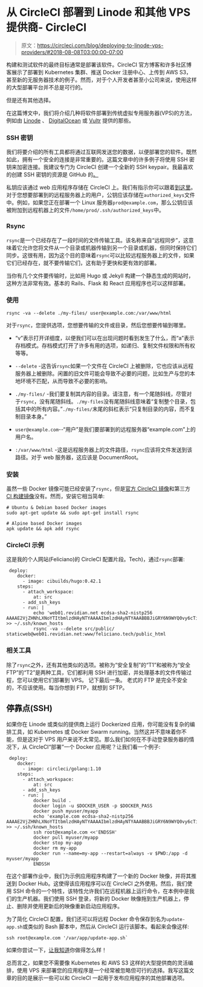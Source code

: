 # 从 CircleCI 部署到 Linode 和其他 VPS 提供商- CircleCI

> 原文：<https://circleci.com/blog/deploying-to-linode-vps-providers/#2018-08-08T03:00:00-07:00>

构建和测试软件的最终目标通常是部署该软件。CircleCI 官方博客和许多社区博客展示了部署到 Kubernetes 集群、推送 Docker 注册中心、上传到 AWS S3，甚至新的无服务器技术的例子。然而，对于个人开发者甚至小公司来说，使用这样的大型部署平台并不总是可行的。

但是还有其他选择。

在这篇博文中，我们将介绍几种将软件部署到传统虚拟专用服务器(VPS)的方法，例如由 [Linode](https://www.linode.com/) 、 [DigitalOcean](https://www.digitalocean.com/) 或 [Vultr](https://www.vultr.com/) 提供的那些。

### SSH 密钥

我们将要介绍的所有工具都将通过互联网发送您的数据，以便部署您的软件。既然如此，拥有一个安全的连接是非常重要的。这篇文章中的许多例子将使用 SSH 密钥来加密连接。我建议专门为 CircleCI 创建一个全新的 SSH keypair。我最喜欢的创建 SSH 密钥的资源是 GitHub 的[。](https://help.github.com/articles/adding-a-new-ssh-key-to-your-github-account/)

私钥应该通过 web 应用程序存储在 CircleCI 上。我们有指示你可以跟着[到这里](https://circleci.com/docs/add-ssh-key/)。对于您想要部署到的远程服务器上的用户，公钥应该存储在`authorized_keys`文件中。例如，如果您正在部署一个 Linux 服务器`prod@example.com`，那么公钥应该被附加到远程机器上的文件`/home/prod/.ssh/authorized_keys`中。

### Rsync

`rsync`是一个已经存在了一段时间的文件传输工具。该名称来自“远程同步”，这意味着它允许您将文件从一个目录或机器传输到另一个目录或机器，但同时保持它们同步。这很有用，因为这个目的意味着`rsync`可以比较远程服务器上的文件，如果它们已经存在，就不要传输它们，这有助于更快和更有效的部署。

当你有几个文件要传输时，比如用 Hugo 或 Jekyll 构建一个静态生成的网站时，这种方法非常有效。基本的 Rails、Flask 和 React 应用程序也可以这样部署。

### 使用

```
rsync -va --delete ./my-files/ user@example.com:/var/www/html 
```

对于`rsync`，您提供选项，您想要传输的文件或目录，然后您想要传输到哪里。

*   “v”表示打开详细度，以便我们可以在出现问题时看到发生了什么，而“a”表示存档模式。存档模式打开了许多有用的选项，如递归、复制文件权限和所有权等等。

*   `--delete` -这告诉`rsync`如果一个文件在 CircleCI 上被删除，它也应该从远程服务器上被删除。闲置的旧文件可能会导致不必要的问题，比如生产与您的本地环境不匹配，从而导致不必要的影响。

*   `./my-files/` -我们要复制其内容的目录。请注意，有一个尾随斜线，尽管对于`rsync`，没有尾随斜线。`./my-files`没有尾随斜线意味着“复制整个目录，包括其中的所有内容。”`./my-files/`末尾的斜杠表示“只复制目录的内容，而不复制目录本身。”

*   `user@example.com`--“用户”是我们要部署到的远程服务器“example.com”上的用户名。

*   `:/var/www/html` -这是远程服务器上的文件路径，`rsync`应该将文件发送到该路径。对于 web 服务器，这应该是 DocumentRoot。

### 安装

虽然一些 Docker 镜像可能已经安装了`rsync`，但是[官方 CircleCI 镜像](https://hub.docker.com/r/circleci)和第三方 [CI 构建镜像](https://hub.docker.com/r/cibuilds)没有。然而，安装它相当简单:

```
# Ubuntu & Debian based Docker images
sudo apt-get update && sudo apt-get install rsync

# Alpine based Docker images
apk update && apk add rsync 
```

### CircleCI 示例

这是我的个人网站(Feliciano)的 CircleCI 配置片段。Tech)，通过`rsync`部署:

```
 deploy:
    docker:
      - image: cibuilds/hugo:0.42.1
    steps:
      - attach_workspace:
          at: src
      - add_ssh_keys
      - run: |
          echo 'web01.revidian.net ecdsa-sha2-nistp256 AAAAE2VjZHNhLXNoYTItbmlzdHAyNTYAAAAIbmlzdHAyNTYAAABBBJiGRY6N9WYQ0vy6cTiwAgNbc6ueJmVo/EafBtmT7bcD6cQMbipYM/KfYQ2lCn2TxqWepZKYoyoVQXgArycCOns=' >> ~/.ssh/known_hosts
          rsync -va --delete src/public/ staticweb@web01.revidian.net:www/feliciano.tech/public_html 
```

### 相关工具

除了`rsync`之外，还有其他类似的选项。被称为“安全复制”的“T1”和被称为“安全 FTP”的“T2”是两种工具，它们都利用 SSH 进行加密，并处理基本的文件传输过程，您可以使用它们部署到 VPS。
记下最后一条。
老式的 FTP 是完全不安全的，不应该使用。每当你想到 FTP，就想到 SFTP。

## 停靠点(SSH)

如果你在 Linode 或类似的提供商上运行 Dockerized 应用，你可能没有复杂的编排工具，如 Kubernetes 或 Docker Swarm running。当然这并不意味着你不能，但是这对于 VPS 用户来说不太常见。那么我们如何在不手动登录服务器的情况下，从 CircleCI“部署”一个 Docker 应用呢？让我们看一个例子:

```
 deploy:
    docker:
      - image: circleci/golang:1.10
    steps:
      - attach_workspace:
          at: src
      - add_ssh_keys
      - run: |
          docker build .
          docker login -u $DOCKER_USER -p $DOCKER_PASS
          docker push myuser/myapp
          echo 'example.com ecdsa-sha2-nistp256 AAAAE2VjZHNhLXNoYTItbmlzdHAyNTYAAAAIbmlzdHAyNTYAAABBBJiGRY6N9WYQ0vy6cTiwAgNbc6ueJmVo/EafBtmT7bcD6cQMbipYM/KfYQ2lCn2TxqWepZKYoyoVQXgArycCOns=' >> ~/.ssh/known_hosts
          ssh root@example.com <<'ENDSSH'
          docker pull myuser/myapp
          docker stop my-app
          docker rm my-app
          docker run --name=my-app --restart=always -v $PWD:/app -d myuser/myapp
          ENDSSH 
```

在这个部署作业中，我们为示例应用程序构建了一个新的 Docker 映像，并将其推送到 Docker Hub。这使得该应用程序可以在 CircleCI 之外使用。然后，我们使用 SSH 命令的一个特性，该特性允许我们在远程机器上运行命令，在本例中是我们的生产机器。我们使用 SSH 登录，将新的 Docker 映像拖到生产机器上，停止、删除并使用更新后的映像重新启动应用程序。

为了简化 CircleCI 配置，我们还可以将远程 Docker 命令保存到名为`update-app.sh`或类似的 Bash 脚本中，然后从 CircleCI 运行该脚本。看起来会像这样:

```
ssh root@example.com '/var/app/update-app.sh` 
```

如果你尝试一下，[让我知道](https://twitter.com/FelicianoTech)你做得怎么样！

总而言之，如果您不需要像 Kubernetes 和 AWS S3 这样的大型提供商的灵活编排，使用 VPS 来部署您的应用程序是一个经常被忽略但可行的选择。我写这篇文章的目的是展示一些可以和 CircleCI 一起用于发布应用程序的其他部署选项。